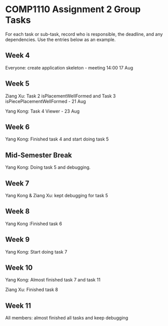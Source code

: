 # COMP1110 Assignment 2 Group Tasks

For each task or sub-task, record who is responsible, the deadline, and any dependencies.
Use the entries below as an example.

## Week 4

Everyone: create application skeleton - meeting 14:00 17 Aug

## Week 5

Ziang Xu: Task 2 isPlacementWellFormed and Task 3 isPiecePlacementWellFormed - 21 Aug

Yang Kong: Task 4 Viewer - 23 Aug


## Week 6

Yang Kong: Finished task 4 and start doing task 5

## Mid-Semester Break

Yang Kong: Doing task 5 and debugging.

## Week 7

Yang Kong & Ziang Xu: kept debugging for task 5

## Week 8

Yang Kong :Finished task 6

## Week 9

Yang Kong: Start doing task 7

## Week 10

Yang Kong: Almost finished task 7 and task 11

Ziang Xu: Finished task 8
## Week 11
All members: almost finished all tasks and keep debugging